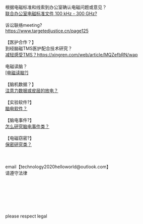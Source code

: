 <br>
<br>
<br>
<br>
<br>
<br>
<br>
根据电磁标准和线索到办公室确认电磁问题或意见？<br>
<a href="https://www.icnirp.org/en/frequencies/radiofrequency/index.html">联合办公室电磁标准文件 100 kHz - 300 GHz?</a><br>
<br>
诉讼联络meeting?<br>
<a href="https://www.targetedjustice.cn/page125">https://www.targetedjustice.cn/page125</a><br>
<br>
【医护合作？】<br>
到经脑磁TMS医护配合技术研究？<br>
<a href="https://xingren.com/web/article/MQZefbRN/wap">减轻感受TMS？https://xingren.com/web/article/MQZefbRN/wap</a><br>
<br>
电磁读脑？<br>
<a href="https://www.weibo.com/6556364234/NqBQBxoSBd">[电磁读脑?]</a><br>
<br>
【脑机数据？】<br>
<a href="https://store.neurosky.com/products/copy-of-eeg-meditation">注意力数据或皮层的放电？</a><br>
<br>
【实验软件?】<br>
<a href="http://www.neurosky.com.cn/products-markets/eeg-biosensors/hardware/">脑电软件？</a><br>
<br>
【脑电事件?】<br>
<a href="https://wenku.baidu.com/view/3555c7cb2079168884868762caaedd3382c4b50e.html?_wkts_=1698850175525&bdQuery=%E8%84%91%E7%94%B5%E4%BA%8B%E4%BB%B6%E7%B1%BB&needWelcomeRecommand=1">怎么研究脑电事件类？</a><br>
<br>
【电磁窃密?】<br>
<a href="https://zhuanlan.zhihu.com/p/480124378?utm_id=0">保密研究类？</a><br>
<br>
<br>
<br>
email【technology2020helloworld@outlook.com】<br>
请遵守法律<br>
<br>
<br>
<br>
<br>
<br>
<br>
<br>
please respect legal

















